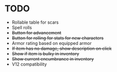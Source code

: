 # TODO

* Rollable table for scars
* Spell rolls
* ~~Button for advancement~~
* ~~Button for rolling for stats for new characters~~
* Armor rating based on equipped armor
* ~~If item has no damage, show description on click~~
* ~~Show if item is bulky in inventory~~
* ~~Show current encumbrance in inventory~~
* V12 compatibility
